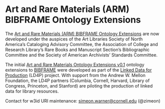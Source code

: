 # Art and Rare Materials (ARM) BIBFRAME Ontology Extensions

The [Art and Rare Materials (ARM) BIBFRAME Ontology Extensions](https://github.com/Art-and-Rare-Materials-BF-Ext/arm) are now developed under the auspices of the Art Libraries Society of North America’s Cataloging Advisory Committee, the Association of College and Research Library’s Rare Books and Manuscript Section’s Bibliographic Committee and the Society of American Archivists’ Standards Committee.

The initial [Art and Rare Materials Ontology Extensions v0.1](https://github.com/LD4P/arm) ontology extensions to [BIBFRAME](https://www.loc.gov/bibframe/) were developed as part of the [Linked Data for Production](http://ld4p.org/) (LD4P) project. With support from the Andrew W. Mellon Foundation, the LD4P partners (Columbia, Cornell, Harvard, Library of Congress, Princeton, and Stanford) are piloting the production of linked data for library resources.

Contact for w3id URI maintenance: simeon.warner@cornell.edu (@zimeon)
